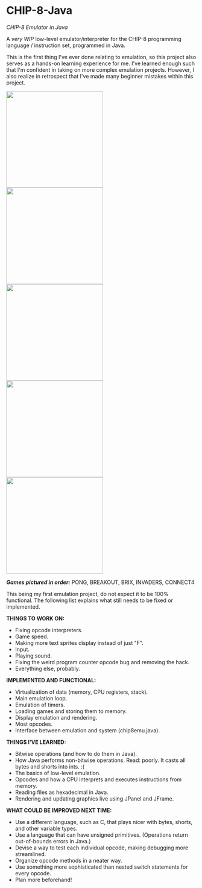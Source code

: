 # CHIP-8-Java
*CHIP-8 Emulator in Java*

A *very WIP* low-level emulator/interpreter for the CHIP-8 programming language / instruction set, programmed in Java.

This is the first thing I've ever done relating to emulation, so this project also serves as a hands-on learning experience for me. I've learned enough such that I'm confident in taking on more complex emulation projects. However, I also realize in retrospect that I've made many beginner mistakes within this project.

<img src="https://i.imgur.com/TavYjkX.png" width="256"> <img src="https://i.imgur.com/OgwUSlf.png" width="256"> <img src="https://i.imgur.com/trnM76x.png" width="256"> <img src="https://i.imgur.com/Gr3BkVG.png" width="256"> <img src="https://i.imgur.com/yXI9xih.png" width="256">

***Games pictured in order:*** PONG, BREAKOUT, BRIX, INVADERS, CONNECT4

This being my first emulation project, do not expect it to be 100% functional. The following list explains what still needs to be fixed or implemented.

**THINGS TO WORK ON:**
* Fixing opcode interpreters.
* Game speed.
* Making more text sprites display instead of just "F".
* Input.
* Playing sound.
* Fixing the weird program counter opcode bug and removing the hack.
* Everything else, probably.

**IMPLEMENTED AND FUNCTIONAL:**
* Virtualization of data (memory, CPU registers, stack).
* Main emulation loop.
* Emulation of timers.
* Loading games and storing them to memory.
* Display emulation and rendering.
* Most opcodes.
* Interface between emulation and system (chip8emu.java).

**THINGS I'VE LEARNED:**
* Bitwise operations (and how to do them in Java).
* How Java performs non-bitwise operations. Read: poorly. It casts all bytes and shorts into ints. :(
* The basics of low-level emulation.
* Opcodes and how a CPU interprets and executes instructions from memory.
* Reading files as hexadecimal in Java.
* Rendering and updating graphics live using JPanel and JFrame.

**WHAT COULD BE IMPROVED NEXT TIME:**
* Use a different language, such as C, that plays nicer with bytes, shorts, and other variable types.
* Use a language that can have unsigned primitives. (Operations return out-of-bounds errors in Java.)
* Devise a way to test each individual opcode, making debugging more streamlined.
* Organize opcode methods in a neater way.
* Use something more sophisticated than nested switch statements for every opcode.
* Plan more beforehand!

